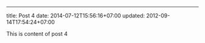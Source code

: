 ---
title: Post 4
date: 2014-07-12T15:56:16+07:00
updated: 2012-09-14T17:54:24+07:00

This is content of post 4